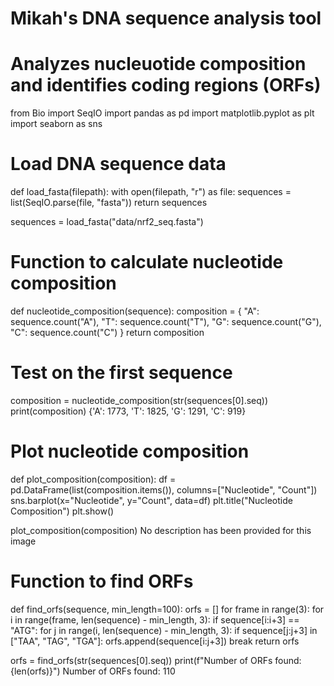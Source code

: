 # Mikah's DNA sequence analysis tool 

# Analyzes nucleuotide composition and identifies coding regions (ORFs)

from Bio import SeqIO
import pandas as pd
import matplotlib.pyplot as plt
import seaborn as sns

# Load DNA sequence data
def load_fasta(filepath):
    with open(filepath, "r") as file:
        sequences = list(SeqIO.parse(file, "fasta"))
    return sequences

sequences = load_fasta("data/nrf2_seq.fasta")

# Function to calculate nucleotide composition
def nucleotide_composition(sequence):
    composition = {
        "A": sequence.count("A"),
        "T": sequence.count("T"),
        "G": sequence.count("G"),
        "C": sequence.count("C")
    }
    return composition

# Test on the first sequence
composition = nucleotide_composition(str(sequences[0].seq))
print(composition)
{'A': 1773, 'T': 1825, 'G': 1291, 'C': 919}
# Plot nucleotide composition
def plot_composition(composition):
    df = pd.DataFrame(list(composition.items()), columns=["Nucleotide", "Count"])
    sns.barplot(x="Nucleotide", y="Count", data=df)
    plt.title("Nucleotide Composition")
    plt.show()

plot_composition(composition)
No description has been provided for this image
# Function to find ORFs
def find_orfs(sequence, min_length=100):
    orfs = []
    for frame in range(3):
        for i in range(frame, len(sequence) - min_length, 3):
            if sequence[i:i+3] == "ATG":
                for j in range(i, len(sequence) - min_length, 3):
                    if sequence[j:j+3] in ["TAA", "TAG", "TGA"]:
                        orfs.append(sequence[i:j+3])
                        break
    return orfs

orfs = find_orfs(str(sequences[0].seq))
print(f"Number of ORFs found: {len(orfs)}")
Number of ORFs found: 110
